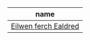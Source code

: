 | name                                                                       |
| -------------------------------------------------------------------------- |
| [Eilwen ferch Ealdred](Characters/House%20Llyrith/Eilwen%20ferch%20Ealdred.md.md) |
